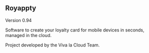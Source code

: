 Royappty
--------------

Version 0.94

Software to create your loyalty card for mobile devices in seconds, managed in the cloud.

Project developed by the Viva la Cloud Team.
